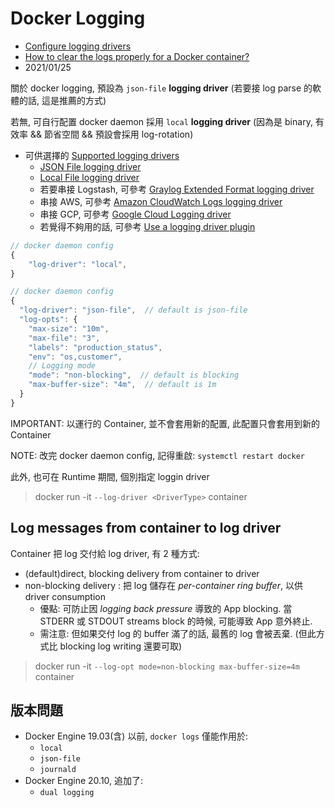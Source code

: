 # Docker Logging

- [Configure logging drivers](https://docs.docker.com/config/containers/logging/configure/)
- [How to clear the logs properly for a Docker container?](https://stackoverflow.com/questions/42510002/how-to-clear-the-logs-properly-for-a-docker-container)
- 2021/01/25

關於 docker logging, 預設為 `json-file` **logging driver** (若要接 log parse 的軟體的話, 這是推薦的方式)

若無, 可自行配置 docker daemon 採用 `local` **logging driver** (因為是 binary, 有效率 && 節省空間 && 預設會採用 log-rotation)

- 可供選擇的 [Supported logging drivers](https://docs.docker.com/config/containers/logging/configure/#supported-logging-drivers)
  - [JSON File logging driver](https://docs.docker.com/config/containers/logging/json-file/)
  - [Local File logging driver](https://docs.docker.com/config/containers/logging/local/)
  - 若要串接 Logstash, 可參考 [Graylog Extended Format logging driver](https://docs.docker.com/config/containers/logging/gelf/)
  - 串接 AWS, 可參考 [Amazon CloudWatch Logs logging driver](https://docs.docker.com/config/containers/logging/awslogs/)
  - 串接 GCP, 可參考 [Google Cloud Logging driver](https://docs.docker.com/config/containers/logging/gcplogs/)
  - 若覺得不夠用的話, 可參考 [Use a logging driver plugin](https://docs.docker.com/config/containers/logging/plugins/)

```js
// docker daemon config
{
    "log-driver": "local",
}
```

```js
// docker daemon config
{
  "log-driver": "json-file",  // default is json-file
  "log-opts": {
    "max-size": "10m",
    "max-file": "3",
    "labels": "production_status",
    "env": "os,customer",
    // Logging mode
    "mode": "non-blocking",  // default is blocking
    "max-buffer-size": "4m",  // default is 1m
  }
}
```

IMPORTANT: 以運行的 Container, 並不會套用新的配置, 此配置只會套用到新的 Container

NOTE: 改完 docker daemon config, 記得重啟: `systemctl restart docker`

此外, 也可在 Runtime 期間, 個別指定 loggin driver

> docker run -it `--log-driver <DriverType>` container


## Log messages from container to log driver

Container 把 log 交付給 log driver, 有 2 種方式:

- (default)direct, blocking delivery from container to driver
- non-blocking delivery : 把 log 儲存在 *per-container ring buffer*, 以供 driver consumption
  - 優點: 可防止因 *logging back pressure* 導致的 App blocking. 當 STDERR 或 STDOUT streams block 的時候, 可能導致 App 意外終止.
  - 需注意: 但如果交付 log 的 buffer 滿了的話, 最舊的 log 會被丟棄. (但此方式比 blocking log writing 還要可取)

> docker run -it `--log-opt mode=non-blocking max-buffer-size=4m` container


## 版本問題

- Docker Engine 19.03(含) 以前, `docker logs` 僅能作用於:
  - `local`
  - `json-file`
  - `journald`
- Docker Engine 20.10, 追加了:
  - `dual logging`